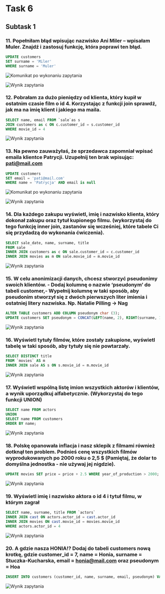 # Task 6

## Subtask 1

### 11. Popełniłam błąd wpisując nazwisko Ani Miler – wpisałam Muler. Znajdź i zastosuj funkcję, która poprawi ten błąd.

```sql
UPDATE customers
SET surname = 'Miler'
WHERE surname = 'Muler'
```

![Komunikat po wykonaniu zapytania](media/11.png)

![Wynik zapytania](media/11_1.png)

### 12. Pobrałam za dużo pieniędzy od klienta, który kupił w ostatnim czasie film o id 4. Korzystając z funkcji join sprawdź, jak ma na imię klient i jakiego ma maila.

```sql
SELECT name, email FROM `sale`as s
JOIN customers as c ON c.customer_id = s.customer_id
WHERE movie_id = 4
```
![Wynik zapytania](media/12.png)

### 13. Na pewno zauważyłaś, że sprzedawca zapomniał wpisać emaila klientce Patrycji. Uzupełnij ten brak wpisując: pati@mail.com
```sql
UPDATE customers
SET email = 'pati@mail.com'
WHERE name = 'Patrycja' AND email is null
```

![Komunikat po wykonaniu zapytania](media/13.png)

![Wynik zapytania](media/13_1.png)

### 14. Dla każdego zakupu wyświetl, imię i nazwisko klienta, który dokonał zakupu oraz tytuł kupionego filmu. (wykorzystaj do tego funkcję inner join, zastanów się wcześniej, które tabele Ci się przydadzą do wykonania ćwiczenia).

```sql
SELECT sale_date, name, surname, title 
FROM sale 
INNER JOIN customers as c ON sale.customer_id = c.customer_id
INNER JOIN movies as m ON sale.movie_id = m.movie_id
```


![Wynik zapytania](media/14.png)

### 15. W celu anonimizacji danych, chcesz stworzyć pseudonimy swoich klientów. - Dodaj kolumnę o nazwie ‘pseudonym’ do tabeli customer,- Wypełnij kolumnę w taki sposób, aby pseudonim stworzył się z dwóch pierwszych liter imienia i ostatniej litery nazwiska. Np. Natalie Pilling → Nag

```sql
ALTER TABLE customers ADD COLUMN pseudonym char (3);
UPDATE customers SET pseudonym = CONCAT(LEFT(name, 2), RIGHT(surname, 1));
```

![Wynik zapytania](media/15.png)

### 16. Wyświetl tytuły filmów, które zostały zakupione, wyświetl tabelę w taki sposób, aby tytuły się nie powtarzały.

```sql
SELECT DISTINCT title
FROM `movies` AS m
INNER JOIN sale AS s ON s.movie_id = m.movie_id
```

![Wynik zapytania](media/16.png)

### 17. Wyświetl wspólną listę imion wszystkich aktorów i klientów, a wynik uporządkuj alfabetycznie. (Wykorzystaj do tego funkcji UNION)
```sql
SELECT name FROM actors
UNION
SELECT name FROM customers
ORDER BY name;
```

![Wynik zapytania](media/17.png)

### 18. Polskę opanowała inflacja i nasz sklepik z filmami również dotknął ten problem. Podnieś cenę wszystkich filmów wyprodukowanych po 2000 roku o 2,5 $ (Pamiętaj, że dolar to domyślna jednostka - nie używaj jej nigdzie).
```sql
UPDATE movies SET price = price + 2.5 WHERE year_of_production > 2000;
```

![Wynik zapytania](media/18.png)

### 19. Wyświetl imię i nazwisko aktora o id 4 i tytuł filmu, w którym zagrał

```sql
SELECT name, surname, title FROM `actors`
INNER JOIN cast ON actors.actor_id = cast.actor_id
INNER JOIN movies ON cast.movie_id = movies.movie_id
WHERE actors.actor_id = 4
```

![Wynik zapytania](media/19.png)

### 20. A gdzie nasza HONIA!? Dodaj do tabeli customers nową krotkę, gdzie customer_id = 7, name = Honia, surname = Stuczka-Kucharska, email = [honia@mail.com](mailto:honia@mail.com) oraz pseudonym = Hoa

```sql
INSERT INTO customers (customer_id, name, surname, email, pseudonym) VALUES (7, 'Honia', 'Stuczka-Kucharska', 'honia@mail.com', 'Hoa')
```

![Wynik zapytania](media/20.png)
